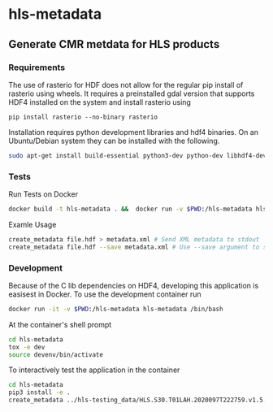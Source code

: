 # hls-metadata
## Generate CMR metdata for HLS products

### Requirements
The use of rasterio for HDF does not allow for the regular pip install of rasterio using wheels. It requires a preinstalled gdal version that supports HDF4 installed on the system and install rasterio using
```
pip install rasterio --no-binary rasterio
```

Installation requires python development libraries and hdf4 binaries. On an Ubuntu/Debian system they can be installed with the following.
```bash
sudo apt-get install build-essential python3-dev python-dev libhdf4-dev # For Python 3

```

### Tests
Run Tests on Docker
```bash
docker build -t hls-metadata . &&  docker run -v $PWD:/hls-metadata hls-metadata
```

Examle Usage
```bash
create_metadata file.hdf > metadata.xml # Send XML metadata to stdout
create_metadata file.hdf --save metadata.xml # Use --save argument to set destination
```

### Development
Because of the C lib dependencies on HDF4, developing this application is easisest in Docker.  To use the development container run
```bash
docker run -it -v $PWD:/hls-metadata hls-metadata /bin/bash
```
At the container's shell prompt
```bash
cd hls-metadata
tox -e dev
source devenv/bin/activate
```

To interactively test the application in the container
```bash
cd hls-metadata
pip3 install -e .
create_metadata ../hls-testing_data/HLS.S30.T01LAH.2020097T222759.v1.5.hdf --save HLS.S30.T01LAH.2020097T222759.v1.5.xml
```
